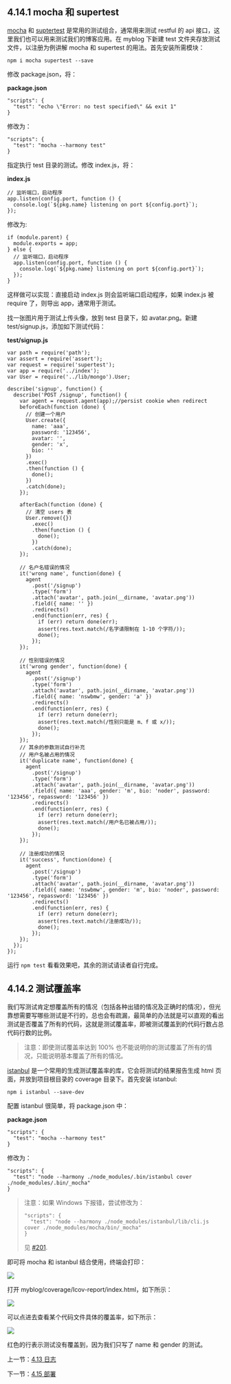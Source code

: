 ## 4.14.1 mocha 和 supertest

[mocha](https://www.npmjs.com/package/mocha) 和 [suptertest](https://www.npmjs.com/package/supertest) 是常用的测试组合，通常用来测试 restful 的 api 接口，这里我们也可以用来测试我们的博客应用。在 myblog 下新建 test 文件夹存放测试文件，以注册为例讲解 mocha 和 supertest 的用法。首先安装所需模块：

```
npm i mocha supertest --save
```

修改 package.json，将：

**package.json**

```
"scripts": {
  "test": "echo \"Error: no test specified\" && exit 1"
}
```

修改为：

```
"scripts": {
  "test": "mocha --harmony test"
}
```

指定执行 test 目录的测试。修改 index.js，将：

**index.js**

```
// 监听端口，启动程序
app.listen(config.port, function () {
  console.log(`${pkg.name} listening on port ${config.port}`);
});
```

修改为:

```
if (module.parent) {
  module.exports = app;
} else {
  // 监听端口，启动程序
  app.listen(config.port, function () {
    console.log(`${pkg.name} listening on port ${config.port}`);
  });
}
```

这样做可以实现：直接启动 index.js 则会监听端口启动程序，如果 index.js 被 require 了，则导出 app，通常用于测试。

找一张图片用于测试上传头像，放到 test 目录下，如 avatar.png。新建 test/signup.js，添加如下测试代码：

**test/signup.js**

```
var path = require('path');
var assert = require('assert');
var request = require('supertest');
var app = require('../index');
var User = require('../lib/mongo').User;

describe('signup', function() {
  describe('POST /signup', function() {
    var agent = request.agent(app);//persist cookie when redirect
    beforeEach(function (done) {
      // 创建一个用户
      User.create({
        name: 'aaa',
        password: '123456',
        avatar: '',
        gender: 'x',
        bio: ''
      })
      .exec()
      .then(function () {
        done();
      })
      .catch(done);
    });

    afterEach(function (done) {
      // 清空 users 表
      User.remove({})
        .exec()
        .then(function () {
          done();
        })
        .catch(done);
    });

    // 名户名错误的情况
    it('wrong name', function(done) {
      agent
        .post('/signup')
        .type('form')
        .attach('avatar', path.join(__dirname, 'avatar.png'))
        .field({ name: '' })
        .redirects()
        .end(function(err, res) {
          if (err) return done(err);
          assert(res.text.match(/名字请限制在 1-10 个字符/));
          done();
        });
    });

    // 性别错误的情况
    it('wrong gender', function(done) {
      agent
        .post('/signup')
        .type('form')
        .attach('avatar', path.join(__dirname, 'avatar.png'))
        .field({ name: 'nswbmw', gender: 'a' })
        .redirects()
        .end(function(err, res) {
          if (err) return done(err);
          assert(res.text.match(/性别只能是 m、f 或 x/));
          done();
        });
    });
    // 其余的参数测试自行补充
    // 用户名被占用的情况
    it('duplicate name', function(done) {
      agent
        .post('/signup')
        .type('form')
        .attach('avatar', path.join(__dirname, 'avatar.png'))
        .field({ name: 'aaa', gender: 'm', bio: 'noder', password: '123456', repassword: '123456' })
        .redirects()
        .end(function(err, res) {
          if (err) return done(err);
          assert(res.text.match(/用户名已被占用/));
          done();
        });
    });

    // 注册成功的情况
    it('success', function(done) {
      agent
        .post('/signup')
        .type('form')
        .attach('avatar', path.join(__dirname, 'avatar.png'))
        .field({ name: 'nswbmw', gender: 'm', bio: 'noder', password: '123456', repassword: '123456' })
        .redirects()
        .end(function(err, res) {
          if (err) return done(err);
          assert(res.text.match(/注册成功/));
          done();
        });
    });
  });
});
```

运行 `npm test` 看看效果吧，其余的测试请读者自行完成。

## 4.14.2 测试覆盖率

我们写测试肯定想覆盖所有的情况（包括各种出错的情况及正确时的情况），但光靠想需要写哪些测试是不行的，总也会有疏漏，最简单的办法就是可以直观的看出测试是否覆盖了所有的代码，这就是测试覆盖率，即被测试覆盖到的代码行数占总代码行数的比例。

> 注意：即使测试覆盖率达到 100% 也不能说明你的测试覆盖了所有的情况，只能说明基本覆盖了所有的情况。

[istanbul](https://www.npmjs.com/package/istanbul) 是一个常用的生成测试覆盖率的库，它会将测试的结果报告生成 html 页面，并放到项目根目录的 coverage 目录下。首先安装 istanbul:

```
npm i istanbul --save-dev
```

配置 istanbul 很简单，将 package.json 中：

**package.json**

```
"scripts": {
  "test": "mocha --harmony test"
}
```

修改为：

```
"scripts": {
  "test": "node --harmony ./node_modules/.bin/istanbul cover ./node_modules/.bin/_mocha"
}
```

> 注意：如果 Windows 下报错，尝试修改为：
> ```
> "scripts": {
>   "test": "node --harmony ./node_modules/istanbul/lib/cli.js cover ./node_modules/mocha/bin/_mocha"
> }
> ```
> 见 [#201](https://github.com/nswbmw/N-blog/issues/201).

即可将 mocha 和 istanbul 结合使用，终端会打印：

![](./img/4.14.1.png)

打开 myblog/coverage/Icov-report/index.html，如下所示：

![](./img/4.14.2.png)

可以点进去查看某个代码文件具体的覆盖率，如下所示：

![](./img/4.14.3.png)

红色的行表示测试没有覆盖到，因为我们只写了 name 和 gender 的测试。

上一节：[4.13 日志](https://github.com/nswbmw/N-blog/blob/master/book/4.13%20%E6%97%A5%E5%BF%97.md)

下一节：[4.15 部署](https://github.com/nswbmw/N-blog/blob/master/book/4.15%20%E9%83%A8%E7%BD%B2.md)

